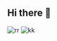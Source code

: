## Hi there 👋

<!--
**sahalashter/sahalashter** is a ✨ _special_ ✨ repository because its `README.md` (this file) appears on your GitHub profile.

Here are some ideas to get you started:

- 🔭 I’m currently working on ...
- 🌱 I’m currently learning ...
- 👯 I’m looking to collaborate on ...
- 🤔 I’m looking for help with ...
- 💬 Ask me about ...
- 📫 How to reach me: ...
- 😄 Pronouns: ...
- ⚡ Fun fact: ...
-->
![rr](https://media3.giphy.com/media/v1.Y2lkPTc5MGI3NjExc2hzbXB1OWVzd3NwcDJsbXUzdGtuOXlhamRwY3dzanhtbmtlODNzciZlcD12MV9pbnRlcm5hbF9naWZfYnlfaWQmY3Q9Zw/jIMfuPWTrYgEw/giphy.gif)
![kk](https://media3.giphy.com/media/v1.Y2lkPTc5MGI3NjExODZ4MzNkNGpjZGs5cTU3M2lndTdxejlqcXptbnU5YXY5bW9tZzZyOCZlcD12MV9pbnRlcm5hbF9naWZfYnlfaWQmY3Q9Zw/mSmfiPMWBIoug0Vks7/giphy.gif)
